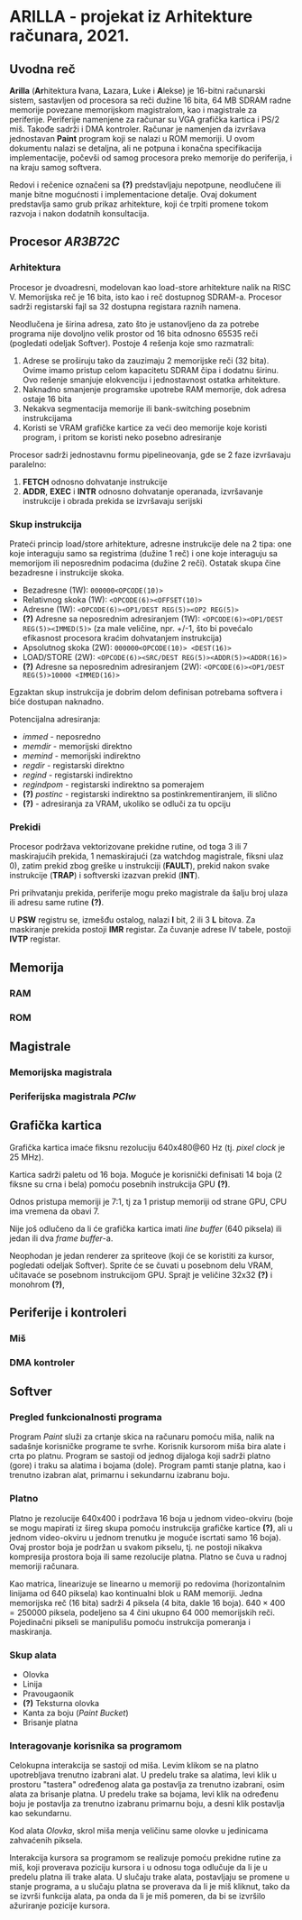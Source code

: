 # ARILLA - projekat iz Arhitekture računara, 2021.

## Uvodna reč

**Arilla** (**Ar**hitektura **I**vana, **L**azara, **L**uke i **A**lekse) je 16-bitni računarski sistem, sastavljen od procesora sa reči dužine 16 bita, 64 MB SDRAM radne memorije povezane memorijskom magistralom, kao i magistrale za periferije. Periferije namenjene za računar su VGA grafička kartica i PS/2 miš. Takođe sadrži i DMA kontroler. Računar je namenjen da izvršava jednostavan **Paint** program koji se nalazi u ROM memoriji. U ovom dokumentu nalazi se detaljna, ali ne potpuna i konačna specifikacija implementacije, počevši od samog procesora preko memorije do periferija, i na kraju samog softvera.

Redovi i rečenice označeni sa **(?)** predstavljaju nepotpune, neodlučene ili manje bitne mogućnosti i implementacione detalje. Ovaj dokument predstavlja samo grub prikaz arhitekture, koji će trpiti promene tokom razvoja i nakon dodatnih konsultacija.

## Procesor *AR3B72C*

### Arhitektura

Procesor je dvoadresni, modelovan kao load-store arhitekture nalik na RISC V. Memorijska reč je 16 bita, isto kao i reč dostupnog SDRAM-a. Procesor sadrži registarski fajl sa 32 dostupna registara raznih namena. 

Neodlučena je širina adresa, zato što je ustanovljeno da za potrebe programa nije dovoljno velik prostor od 16 bita odnosno 65535 reči (pogledati odeljak Softver). Postoje 4 rešenja koje smo razmatrali:
1. Adrese se proširuju tako da zauzimaju 2 memorijske reči (32 bita). Ovime imamo pristup celom kapacitetu SDRAM čipa i dodatnu širinu. Ovo rešenje smanjuje elokvenciju i jednostavnost ostatka arhitekture.
2. Naknadno smanjenje programske upotrebe RAM memorije, dok adresa ostaje 16 bita
3. Nekakva segmentacija memorije ili bank-switching posebnim instrukcijama
4. Koristi se VRAM grafičke kartice za veći deo memorije koje koristi program, i pritom se koristi neko posebno adresiranje

Procesor sadrži jednostavnu formu pipelineovanja, gde se 2 faze izvršavaju paralelno:
1. **FETCH** odnosno dohvatanje instrukcije
2. **ADDR**, **EXEC** i **INTR** odnosno dohvatanje operanada, izvršavanje instrukcije i obrada prekida se izvršavaju serijski


### Skup instrukcija

Prateći princip load/store arhitekture, adresne instrukcije dele na 2 tipa: one koje interaguju samo sa registrima (dužine 1 reč) i one koje interaguju sa memorijom ili neposrednim podacima (dužine 2 reči). Ostatak skupa čine bezadresne i instrukcije skoka.

- Bezadresne (1W): `000000<OPCODE(10)>`
- Relativnog skoka (1W): `<OPCODE(6)><OFFSET(10)>`
- Adresne (1W): `<OPCODE(6)><OP1/DEST REG(5)><OP2 REG(5)>`
- **(?)** Adresne sa neposrednim adresiranjem (1W): `<OPCODE(6)><OP1/DEST REG(5)><IMMED(5)>` (za male veličine, npr. +/-1, što bi povećalo efikasnost procesora kraćim dohvatanjem instrukcija)
- Apsolutnog skoka (2W): `000000<OPCODE(10)> <DEST(16)>`
- LOAD/STORE (2W): `<OPCODE(6)><SRC/DEST REG(5)><ADDR(5)><ADDR(16)>`
- **(?)** Adresne sa neposrednim adresiranjem (2W): `<OPCODE(6)><OP1/DEST REG(5)>10000 <IMMED(16)>`

Egzaktan skup instrukcija je dobrim delom definisan potrebama softvera i biće dostupan naknadno.

Potencijalna adresiranja:
- *immed* - neposredno
- *memdir* - memorijski direktno
- *memind* - memorijski indirektno
- *regdir* - registarski direktno
- *regind* - registarski indirektno
- *regindpom* - registarski indirektno sa pomerajem
- **(?)** *postinc* - registarski indirektno sa postinkrementiranjem, ili slično
- **(?)** - adresiranja za VRAM, ukoliko se odluči za tu opciju

### Prekidi

Procesor podržava vektorizovane prekidne rutine, od toga 3 ili 7 maskirajućih prekida, 1 nemaskirajući (za watchdog magistrale, fiksni ulaz 0), zatim prekid zbog greške u instrukciji (**FAULT**), prekid nakon svake instrukcije (**TRAP**) i softverski izazvan prekid (**INT**).

Pri prihvatanju prekida, periferije mogu preko magistrale da šalju broj ulaza ili adresu same rutine **(?)**.

U **PSW** registru se, izmešđu ostalog, nalazi **I** bit, 2 ili 3 **L** bitova. Za maskiranje prekida postoji **IMR** registar. Za čuvanje adrese IV tabele, postoji **IVTP** registar.

## Memorija

### RAM



### ROM



## Magistrale

### Memorijska magistrala

### Periferijska magistrala *PCIw*

## Grafička kartica

Grafička kartica imaće fiksnu rezoluciju 640x480@60 Hz (tj. *pixel clock* je 25 MHz).

Kartica sadrži paletu od 16 boja. Moguće je korisnički definisati 14 boja (2 fiksne su crna i bela) pomoću posebnih instrukcija GPU **(?)**. 

Odnos pristupa memoriji je 7:1, tj za 1 pristup memoriji od strane GPU, CPU ima vremena da obavi 7.

Nije još odlučeno da li će grafička kartica imati *line buffer* (640 piksela) ili jedan ili dva *frame buffer*-a.

Neophodan je jedan renderer za spriteove (koji će se koristiti za kursor, pogledati odeljak Softver). Sprite će se čuvati u posebnom delu VRAM, učitavaće se posebnom instrukcijom GPU. Sprajt je veličine 32x32 **(?)** i monohrom **(?)**,


## Periferije i kontroleri

### Miš

### DMA kontroler

## Softver

### Pregled funkcionalnosti programa

Program *Paint* služi za crtanje skica na računaru pomoću miša, nalik na sadašnje korisničke programe te svrhe. Korisnik kursorom miša bira alate i crta po platnu. Program se sastoji od jednog dijaloga koji sadrži platno (gore) i traku sa alatima i bojama (dole). Program pamti stanje platna, kao i trenutno izabran alat, primarnu i sekundarnu izabranu boju.

### Platno

Platno je rezolucije 640x400 i podržava 16 boja u jednom video-okviru (boje se mogu mapirati iz šireg skupa pomoću instrukcija grafičke kartice **(?)**, ali u jednom video-okviru u jednom trenutku je moguće iscrtati samo 16 boja). Ovaj prostor boja je podržan u svakom pikselu, tj. ne postoji nikakva kompresija prostora boja ili same rezolucije platna. Platno se čuva u radnoj memoriji računara. 

Kao matrica, linearizuje se linearno u memoriji po redovima (horizontalnim linijama od 640 piksela) kao kontinualni blok u RAM memoriji. Jedna memorijska reč (16 bita) sadrži 4 piksela (4 bita, dakle 16 boja). $640 \times 400 = 250 000$ piksela, podeljeno sa 4 čini ukupno 64 000 memorijskih reči. Pojedinačni pikseli se manipulišu pomoću instrukcija pomeranja i maskiranja.

### Skup alata

* Olovka
* Linija
* Pravougaonik
* **(?)** Teksturna olovka
* Kanta za boju (*Paint Bucket*)
* Brisanje platna

### Interagovanje korisnika sa programom

Celokupna interakcija se sastoji od miša. Levim klikom se na platno upotrebljava trenutno izabrani alat. U predelu trake sa alatima, levi klik u prostoru "tastera" određenog alata ga postavlja za trenutno izabrani, osim alata za brisanje platna. U predelu trake sa bojama, levi klik na određenu boju je postavlja za trenutno izabranu primarnu boju, a desni klik postavlja kao sekundarnu.

Kod alata *Olovka*, skrol miša menja veličinu same olovke u jedinicama zahvaćenih piksela. 

Interakcija kursora sa programom se realizuje pomoću prekidne rutine za miš, koji proverava poziciju kursora i u odnosu toga odlučuje da li je u predelu platna ili trake alata. U slučaju trake alata, postavljaju se promene u stanje programa, a u slučaju platna se proverava da li je miš kliknut, tako da se izvrši funkcija alata, pa onda da li je miš pomeren, da bi se izvršilo ažuriranje pozicije kursora.